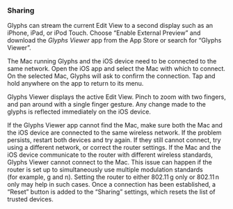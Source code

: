 ### Sharing

Glyphs can stream the current Edit View to a second display such as an iPhone, iPad, or iPod Touch.
Choose “Enable External Preview” and download the _Glyphs Viewer_ app from the App Store or search for “Glyphs Viewer”.

The Mac running Glyphs and the iOS device need to be connected to the same network.
Open the iOS app and select the Mac with which to connect.
On the selected Mac, Glyphs will ask to confirm the connection.
Tap and hold anywhere on the app to return to its menu.

Glyphs Viewer displays the active Edit View.
Pinch to zoom with two fingers, and pan around with a single finger gesture.
Any change made to the glyphs is reflected immediately on the iOS device.

If the Glyphs Viewer app cannot find the Mac, make sure both the Mac and the iOS device are connected to the same wireless network.
If the problem persists, restart both devices and try again.
If they still cannot connect, try using a different network, or correct the router settings.
If the Mac and the iOS device communicate to the router with different wireless standards, Glyphs Viewer cannot connect to the Mac.
This issue can happen if the router is set up to simultaneously use multiple modulation standards (for example, g and n).
Setting the router to either 802.11 g only or 802.11 n only may help in such cases.
Once a connection has been established, a “Reset” button is added to the “Sharing” settings, which resets the list of trusted devices.
